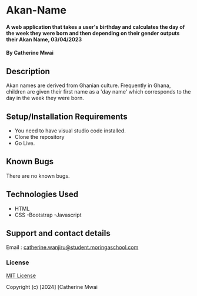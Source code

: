 # Akan-Name

#### A web application that takes a user's birthday and calculates the day of the week they were born and then depending on their gender outputs their Akan Name, 03/04/2023

#### By **Catherine Mwai**

## Description

Akan names are derived from Ghanian culture. Frequently in Ghana, children are given their first name as a 'day name' which corresponds to the day in the week they were born.

## Setup/Installation Requirements

- You need to have visual studio code installed.
- Clone the repository
- Go Live.

## Known Bugs

There are no known bugs.

## Technologies Used

- HTML
- CSS
  -Bootstrap
  -Javascript

## Support and contact details

Email : catherine.wanjiru@student.moringaschool.com

### License

[MIT License](./LICENSE)

Copyright (c) [2024] [Catherine Mwai

